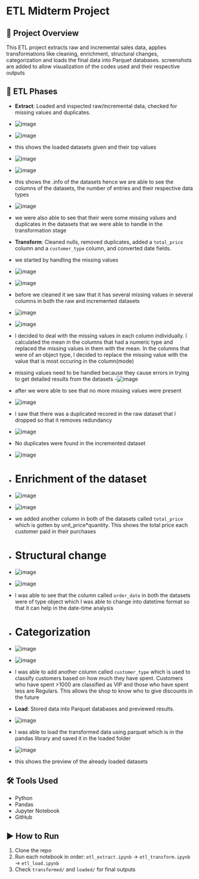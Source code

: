 # ETL Midterm Project

## 📌 Project Overview
This ETL project extracts raw and incremental sales data, applies transformations like cleaning, enrichment, structural changes, categorization and loads the final data into Parquet databases.
screenshots are added to allow visualization of the codes used and their respective outputs 

## 🧪 ETL Phases
- **Extract**: Loaded and inspected raw/incremental data, checked for missing values and duplicates.
- ![image](https://github.com/user-attachments/assets/88d29bd5-3817-4472-b6b5-ffc81aa97d1f)
- ![image](https://github.com/user-attachments/assets/99b7476a-de0e-4e17-92f2-b2cd03770ac1)
- this shows the loaded datasets given and their top values
- ![image](https://github.com/user-attachments/assets/0e1a2f23-a65b-43d7-94c1-43e3caa4fbde)
- ![image](https://github.com/user-attachments/assets/c05d7ac5-279f-4528-9d6d-c7b9665a4774)
- this shows the .info of the datasets hence we are able to see the columns of the datasets, the number of entries and their respective data types
- ![image](https://github.com/user-attachments/assets/9947435b-cb78-41c3-92b1-4289d68f68cf)
- we were also able to see that their were some missing values and duplicates in the datasets that we were able to handle in the transformation stage
  
- **Transform**: Cleaned nulls, removed duplicates, added a `total_price` column and a `customer_type` column, and converted date fields.
- we started by handling the missing values
- ![image](https://github.com/user-attachments/assets/af035f94-5d5e-4416-8dc2-3f23eb1fbd4e)
- ![image](https://github.com/user-attachments/assets/2bf8fd9e-0e2f-4717-9412-2af78f89cf8c)
-  before we cleaned it we saw that it has several missing values in several columns in both the raw and incremented datasets
-  ![image](https://github.com/user-attachments/assets/7e612423-8038-4f68-a8dd-1d166c15664c)
-  ![image](https://github.com/user-attachments/assets/d41a4c0e-7564-46e0-ba65-c717010f51c7)
-  l decided to deal with the missing values in each column individually. l calculated the mean in the columns that had a numeric type and replaced the missing values in them with the mean. In the columns that were of an object type, l decided to replace the missing value with the value that is most occuring in the column(mode)
-  missing values need to be handled because they cause errors in trying to get detailed results from the datasets
-![image](https://github.com/user-attachments/assets/1c406795-cbc0-4f45-be15-163e1b1a686f)
- after we were able to see that no more missing values were present
- ![image](https://github.com/user-attachments/assets/d2282dd7-936a-4dc6-8037-c15d5e90741c)
- l saw that there was a duplicated recored in the raw dataset that l dropped so that it removes redundancy
- ![image](https://github.com/user-attachments/assets/cce76a00-8420-4a71-a8b0-0120243f5473)
- No duplicates were found in the incremented dataset
- ![image](https://github.com/user-attachments/assets/1e021ec4-4fbc-4015-abca-2df57dec43f7)
- # Enrichment of the dataset
- ![image](https://github.com/user-attachments/assets/5ed0321f-af9f-4b9b-9f11-95ccbf6d7c1b)
- ![image](https://github.com/user-attachments/assets/5496d6d7-1f6d-4674-877a-7d1f7ed13ee9)
- we added another column in both of the datasets called `total_price` which is gotten by unit_price*quantity. This shows the total price each customer paid in their purchases
- # Structural change
- ![image](https://github.com/user-attachments/assets/6fdca40b-9796-4cd8-95b3-06aeee2438b6)
- ![image](https://github.com/user-attachments/assets/63b1b246-7512-49af-98b0-0a6816655c56)
- l was able to see that the column called `order_date` in both the datasets were of type object which l was able to change into datetime format so that it can help in the date-time analysis
- # Categorization
- ![image](https://github.com/user-attachments/assets/91028cb8-7b78-43cf-bc75-e405a8f67086)
- ![image](https://github.com/user-attachments/assets/59ba9818-4c35-4dd8-9651-4d1a6621dab3)
- l was able to add another column called `customer_type` which is used to classify customers based on how much they have spent. Customers who have spent >1000 are classified as VIP and those who have spent less are Regulars. This allows the shop to know who to give discounts in the future
  
- **Load**: Stored data into Parquet databases and previewed results.
- ![image](https://github.com/user-attachments/assets/0f64167c-32ec-4479-bb33-de52beaafe69)
- l was able to load the transformed data using parquet which is in the pandas library and saved it in the loaded folder
- ![image](https://github.com/user-attachments/assets/ab436ebd-26cc-4ff9-811b-14c9a7308311)
- this shows the preview of the already loaded datasets



## 🛠️ Tools Used
- Python
- Pandas
- Jupyter Notebook
- GitHub

## ▶️ How to Run
1. Clone the repo
2. Run each notebook in order: `etl_extract.ipynb` → `etl_transform.ipynb` → `etl_load.ipynb`
3. Check `transformed/` and `loaded/` for final outputs


